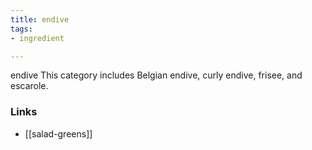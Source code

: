 ```yaml
---
title: endive
tags:
- ingredient

---
```

endive This category includes Belgian endive, curly endive, frisee, and escarole.

### Links

* [[salad-greens]]
